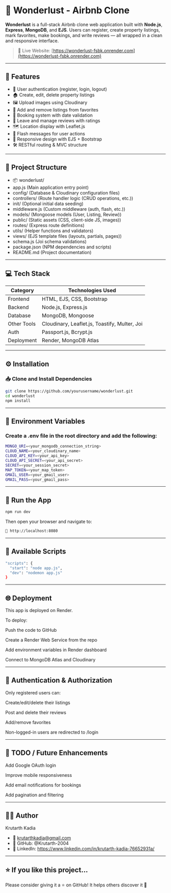 # 🏡 Wonderlust - Airbnb Clone

**Wonderlust** is a full-stack Airbnb clone web application built with **Node.js**, **Express**, **MongoDB**, and **EJS**. Users can register, create property listings, mark favorites, make bookings, and write reviews — all wrapped in a clean and responsive interface.

> 🚀 Live Website: [https://wonderlust-fsbk.onrender.com](https://wonderlust-fsbk.onrender.com)

---

## 🌟 Features

- 🔐 User authentication (register, login, logout)
- 🏠 Create, edit, delete property listings
- 🖼️ Upload images using Cloudinary
- 📌 Add and remove listings from favorites
- 📅 Booking system with date validation
- 📝 Leave and manage reviews with ratings
- 🗺️ Location display with Leaflet.js
- 💬 Flash messages for user actions
- 📱 Responsive design with EJS + Bootstrap
- 🛠️ RESTful routing & MVC structure

---

## 🧱 Project Structure

- 📦 wonderlust/
- app.js  (Main application entry point)
- config/  (Database & Cloudinary configuration files)
- controllers/  (Route handler logic (CRUD operations, etc.))
- init/  (Optional initial data seeding)
- middleware.js  (Custom middleware (auth, flash, etc.))
- models/  (Mongoose models (User, Listing, Review))
- public/  (Static assets (CSS, client-side JS, images))
- routes/  (Express route definitions)
- utils/  (Helper functions and validators)
- views/  (EJS template files (layouts, partials, pages))
- schema.js  (Joi schema validations)
- package.json  (NPM dependencies and scripts)
- README.md  (Project documentation)

---

## 💻 Tech Stack

| Category    | Technologies Used                                 |
|-------------|---------------------------------------------------|
| Frontend    | HTML, EJS, CSS, Bootstrap                         |
| Backend     | Node.js, Express.js                               |
| Database    | MongoDB, Mongoose                                 |
| Other Tools | Cloudinary, Leaflet.js, Toastify, Multer, Joi     |
| Auth        | Passport.js, Bcrypt.js                            |
| Deployment  | Render, MongoDB Atlas                             |

---

## ⚙️ Installation

### 📥 Clone and Install Dependencies

```bash
git clone https://github.com/yourusername/wonderlust.git
cd wonderlust
npm install
```
---

## 🧪 Environment Variables

### Create a .env file in the root directory and add the following:

```bash
MONGO_URI=<your_mongodb_connection_string>
CLOUD_NAME=<your_cloudinary_name>
CLOUD_API_KEY=<your_api_key>
CLOUD_API_SECRET=<your_api_secret>
SECRET=<your_session_secret>
MAP_TOKEN=<your_map_token>
GMAIL_USER=<your_gmail_user>
GMAIL_PASS=<your_gmail_pass>
```
---

## 🚀 Run the App
```bash
npm run dev
```

Then open your browser and navigate to:
```bash
📍 http://localhost:8080
```
---

## 🔧 Available Scripts
```bash
"scripts": {
  "start": "node app.js",
  "dev": "nodemon app.js"
}
```
---

## 🌐 Deployment
This app is deployed on Render.

To deploy:

Push the code to GitHub

Create a Render Web Service from the repo

Add environment variables in Render dashboard

Connect to MongoDB Atlas and Cloudinary

---

## 🔐 Authentication & Authorization
Only registered users can:

Create/edit/delete their listings

Post and delete their reviews

Add/remove favorites

Non-logged-in users are redirected to /login

---

## 🚧 TODO / Future Enhancements
Add Google OAuth login

Improve mobile responsiveness

Add email notifications for bookings

Add pagination and filtering

---

## 🙋‍♂️ Author
Krutarth Kadia
- 📧 krutarthkadia@gmail.com
- 🐙 GitHub: @Krutarth-2004
- 🔗 LinkedIn: https://www.linkedin.com/in/krutarth-kadia-76652931a/

---

## ⭐️ If you like this project...
Please consider giving it a ⭐ on GitHub! It helps others discover it 🙌
